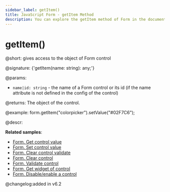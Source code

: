 ```yaml
---
sidebar_label: getItem()
title: JavaScript Form - getItem Method 
description: You can explore the getItem method of Form in the documentation of the DHTMLX JavaScript UI library. Browse developer guides and API reference, try out code examples and live demos, and download a free 30-day evaluation version of DHTMLX Suite 7.
---
```


# getItem()

@short: gives access to the object of Form control

@signature: {'getItem(name: string): any;'}

@params:
- `name|id: string` - the name of a Form control or its id (if the name attribute is not defined in the config of the control)

@returns:
The object of the control.

@example:
form.getItem("colorpicker").setValue("#02F7C6");

@descr:

**Related samples**:
- [Form. Get control value](https://snippet.dhtmlx.com/q3u16v01)
- [Form. Set control value](https://snippet.dhtmlx.com/ptwm9ttd)
- [Form. Clear control validate](https://snippet.dhtmlx.com/2yj3obz2)
- [Form. Clear control](https://snippet.dhtmlx.com/82i6levj)
- [Form. Validate control](https://snippet.dhtmlx.com/2wz5lfbp)
- [Form. Get widget of control](https://snippet.dhtmlx.com/0aqkdsi7)
- [Form. Disable/enable a control](https://snippet.dhtmlx.com/n0ndn215)

@changelog:added in v6.2 
